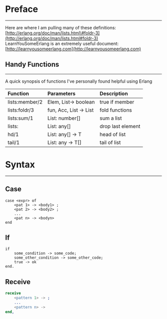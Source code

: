 # Preface

---

Here are where I am pulling many of these definitions: [http://erlang.org/doc/man/lists.html\#foldr-3](http://erlang.org/doc/man/lists.html#foldr-3)  
LearnYouSomeErlang is an extremely useful document: [http://learnyousomeerlang.com](http://learnyousomeerlang.com)

## Handy Functions

---

A quick synopsis of functions I've personally found helpful using Erlang

| Function | Parameters | Description |
| :--- | :--- | :--- |
| lists:member/2 | Elem, List-&gt; boolean | true if member |
| lists:foldr/3 | fun, Acc, List -&gt; List | fold functions |
| lists:sum/1 | List: number\[\] | sum a list |
| lists: | List: any\[\] | drop last element |
| hd/1 | List: any\[\] -&gt; T | head of list |
| tail/1 | List: any -&gt; T\[\] | tail of list |

# Syntax

---

## Case

```
case <expr> of
    <pat 1> -> <body1> ;
    <pat 2> -> <body2> ;
    ...
    <pat n> -> <bodyn> 
end
```

## If

```
if 
    some_condition -> some_code;
    some_other_condition -> some_other_code;
    true -> ok
end.
```

## Receive

```erlang
receive
    <pattern 1> -> ;
    ...
    <pattern n> ->
end,
```



